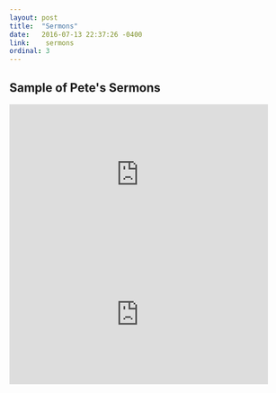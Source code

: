 ```yaml
---
layout: post
title:  "Sermons"
date:   2016-07-13 22:37:26 -0400
link:    sermons
ordinal: 3
---
```




## Sample of Pete's Sermons



<div class="videoSizer">
<div class="videoWrapper">
<iframe width="460" height="249" src="https://www.youtube.com/embed/Jw-Y_ceGpKU" frameborder="0" allowfullscreen></iframe>
</div>
</div>


<div class="videoSizer">
<div class="videoWrapper">
<iframe width="460" height="249" src="https://www.youtube.com/embed/DeQCVMJYDpQ" frameborder="0" allowfullscreen></iframe>
</div>
</div>